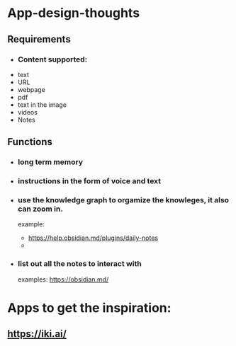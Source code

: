 # App-design-thoughts
## Requirements
- ### Content supported:
- text
- URL
- webpage
- pdf
- text in the image
- videos
- Notes

## Functions
- ### long term memory

- ### instructions in the form of voice and text

- ### use the knowledge graph to orgamize the knowleges, it also can zoom in.
  example:
  - https://help.obsidian.md/plugins/daily-notes
  - 
- ### list out all the notes to interact with
  examples: https://obsidian.md/

# Apps to get the inspiration:
## https://iki.ai/



